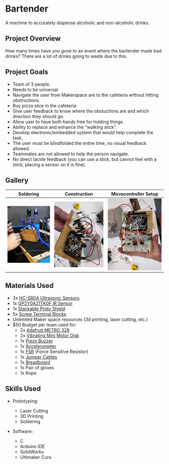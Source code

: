 # Bartender
A machine to accurately dispense alcoholic and non-alcoholic drinks.

## Project Overview

How many times have you gone to an event where the bartender made bad drinks? There are a lot of drinks going to waste due to this.

## Project Goals

* Team of 3 people.
* Needs to be universal.
* Navigate the user from Makerspace are to the cafeteria without hitting obstructions.
* Buy pizza slice in the cafeteria.
* Give user feedback to know where the obstuctions are and which direction they should go.
* Allow user to have both hands free for holding things.
* Ability to replace and enhance the "walking stick".
* Develop electronic/embedded system that would help complete the task.
* The user must be blindfolded the entire time, no visual feedback allowed.
* Teammates are not allowed to help the person navigate.
* No direct tactile feedback (you can use a stick, but cannot feel with a stick, placing a sensor on it is fine).

## Gallery

Soldering                  | Construction               |  Microcontroller Setup
:-------------------------:|:-------------------------:|:-------------------------:
![](https://github.com/dannyjanani/BlindSightPros/blob/master/Gallery/Soldering.jpg)  | ![](https://github.com/dannyjanani/BlindSightPros/blob/master/Gallery/Construction.jpg)  |  ![](https://github.com/dannyjanani/BlindSightPros/blob/master/Gallery/Microcontroller%20setup.jpg)

## Materials Used

* 3x [HC-SR04 Ultrasonic Sensors](https://www.adafruit.com/product/3942)
* 1x [GP2Y0A21TK0F IR Sensor](https://www.adafruit.com/product/164)
* 1x [Stackable Proto Shield](https://www.adafruit.com/product/2077)
* 5x [Screw Terminal Blocks](https://www.walmart.com/ip/20PCS-300V-10A-3-50mm-Pitch-2P-Male-PCB-Screw-Terminal-Block-Connector-Green/871518443?wmlspartner=wlpa&selectedSellerId=571&adid=22222222227155079247&wl0=&wl1=g&wl2=c&wl3=266340381064&wl4=aud-430887228898:pla-439086344342&wl5=9004364&wl6=&wl7=1023239&wl8=&wl9=pla&wl10=111838760&wl11=online&wl12=871518443&veh=sem)
* Unlimited Maker space resources (3d printing, laser cutting, etc.)
* $50 Budget per team used for:
  * 2x [Adafruit METRO 328](https://www.adafruit.com/product/2488)
  * 2x [Vibrating Mini Motor Disk](https://www.adafruit.com/product/1201)
  * 1x [Piezo Buzzer](https://www.adafruit.com/product/160)
  * 1x [Accelerometer](https://www.adafruit.com/product/1120)
  * 1x [FSR](https://www.adafruit.com/product/166) (Force Sensitive Resistor)
  * 1x [Jumper Cables](https://www.adafruit.com/product/759)
  * 1x [Breadboard](https://www.adafruit.com/product/64)
  * 1x Pair of gloves
  * 1x Rope

## Skills Used

* Prototyping:
  * Laser Cutting
  * 3D Printing
  * Soldering

* Software:
  * C
  * Arduino IDE
  * SolidWorks
  * Ultimaker Cura
